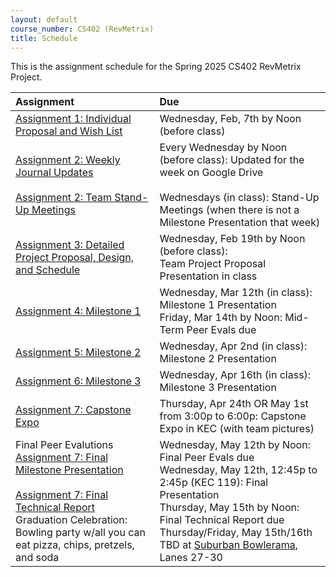 ```yaml
---
layout: default
course_number: CS402 (RevMetrix)
title: Schedule
---
```


This is the assignment schedule for the Spring 2025 CS402 RevMetrix Project.

**Assignment** | **Due**
:--------------|:---------
[Assignment 1: Individual Proposal and Wish List](../../assign/assign01.html)| Wednesday, Feb, 7th by Noon (before class)
[Assignment 2: Weekly Journal Updates](../../assign/assign02.html)<br><br>[Assignment 2: Team Stand-Up Meetings](../../assign/assign02.html) | Every Wednesday by Noon (before class): Updated for the week on Google Drive<br><br> Wednesdays (in class): Stand-Up Meetings (when there is not a Milestone Presentation that week)
[Assignment 3: Detailed Project Proposal, Design, and Schedule](../../assign/assign03.html) | Wednesday, Feb 19th by Noon (before class): <br> Team Project Proposal Presentation in class
[Assignment 4: Milestone 1](../../assign/assign04.html)   | Wednesday, Mar 12th (in class): Milestone 1 Presentation<br>Friday, Mar 14th by Noon: Mid-Term Peer Evals due
[Assignment 5: Milestone 2](../../assign/assign05.html)   | Wednesday, Apr 2nd (in class): Milestone 2 Presentation
[Assignment 6: Milestone 3](../../assign/assign06.html)   | Wednesday, Apr 16th (in class): Milestone 3 Presentation
[Assignment 7: Capstone Expo](../../assign/assign07.html) | Thursday, Apr 24th OR May 1st from 3:00p to 6:00p: Capstone Expo in KEC (with team pictures)
Final Peer Evalutions <br> [Assignment 7: Final Milestone Presentation](../../assign/assign07.html)<br>[<br>Assignment 7: Final Technical Report](../../assign/finalreport.html)<br>Graduation Celebration: Bowling party w/all you can eat pizza, chips, pretzels, and soda | Wednesday, May 12th by Noon: Final Peer Evals due<br>Wednesday, May 12th, 12:45p to 2:45p (KEC 119): Final Presentation<br>Thursday, May 15th by Noon: Final Technical Report due<br>Thursday/Friday, May 15th/16th TBD at [Suburban Bowlerama](https://suburbanbowlerama.com/), Lanes 27-30